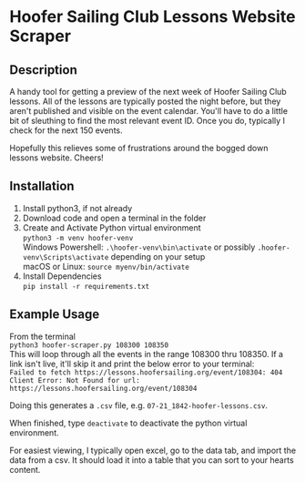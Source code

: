 # Hoofer Sailing Club Lessons Website Scraper

## Description
A handy tool for getting a preview of the next week of Hoofer Sailing Club lessons. All of the lessons are typically posted the night before, but they aren't published and visible on the event calendar. You'll have to do a little bit of sleuthing to find the most relevant event ID. Once you do, typically I check for the next 150 events. <br>

Hopefully this relieves some of frustrations around the bogged down lessons website. Cheers!

## Installation
1. Install python3, if not already
2. Download code and open a terminal in the folder
3. Create and Activate Python virtual environment <br>
`python3 -m venv hoofer-venv` <br>
Windows Powershell: `.\hoofer-venv\bin\activate` or possibly `.hoofer-venv\Scripts\activate` depending on your setup <br>
macOS or Linux: `source myenv/bin/activate`
4. Install Dependencies <br>
`pip install -r requirements.txt`

## Example Usage
From the terminal <br>
`python3 hoofer-scraper.py 108300 108350` <br>
This will loop through all the events in the range 108300 thru 108350. If a link isn't live, it'll skip it and print the below error to your terminal: <br>
`Failed to fetch https://lessons.hoofersailing.org/event/108304: 404 Client Error: Not Found for url: https://lessons.hoofersailing.org/event/108304`

Doing this generates a `.csv` file, e.g. `07-21_1842-hoofer-lessons.csv`.

When finished, type `deactivate` to deactivate the python virtual environment.

For easiest viewing, I typically open excel, go to the data tab, and import the data from a csv. It should load it into a table that you can sort to your hearts content.
